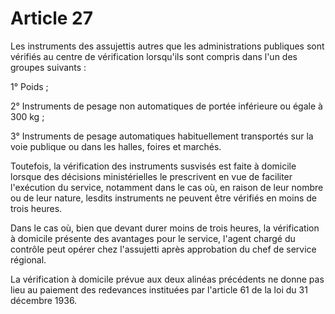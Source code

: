 # Article 27

Les instruments des assujettis autres que les administrations publiques sont vérifiés au centre de vérification lorsqu'ils sont compris dans l'un des groupes suivants :

1° Poids ;

2° Instruments de pesage non automatiques de portée inférieure ou égale à 300 kg ;

3° Instruments de pesage automatiques habituellement transportés sur la voie publique ou dans les halles, foires et marchés.

Toutefois, la vérification des instruments susvisés est faite à domicile lorsque des décisions ministérielles le prescrivent en vue de faciliter l'exécution du service, notamment dans le cas où, en raison de leur nombre ou de leur nature, lesdits instruments ne peuvent être vérifiés en moins de trois heures.

Dans le cas où, bien que devant durer moins de trois heures, la vérification à domicile présente des avantages pour le service, l'agent chargé du contrôle peut opérer chez l'assujetti après approbation du chef de service régional.

La vérification à domicile prévue aux deux alinéas précédents ne donne pas lieu au paiement des redevances instituées par l'article 61 de la loi du 31 décembre 1936.
